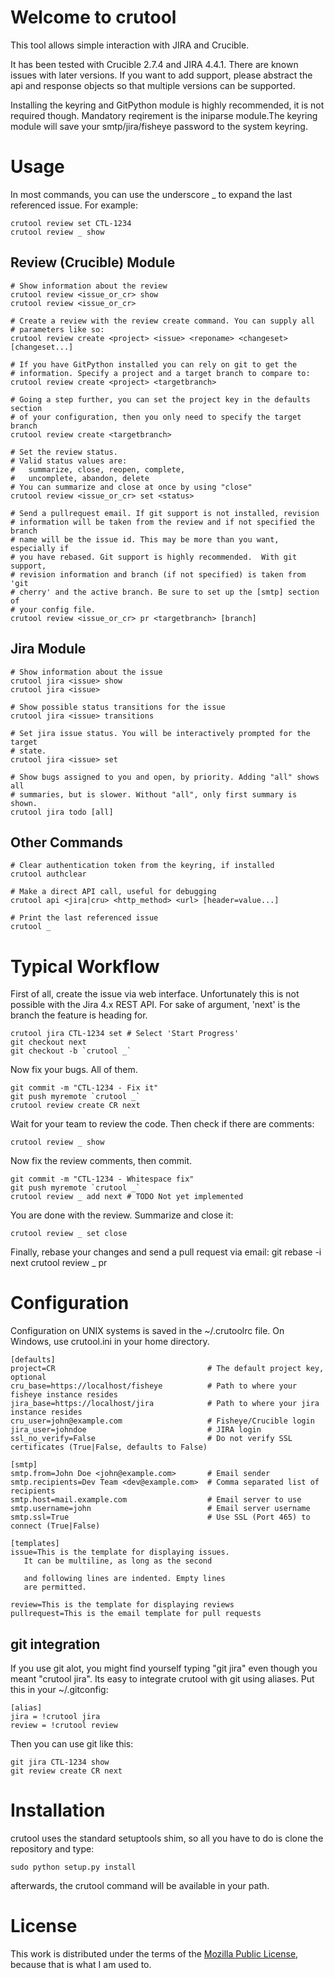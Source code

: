 Welcome to crutool
==================
This tool allows simple interaction with JIRA and Crucible.

It has been tested with Crucible 2.7.4 and JIRA 4.4.1. There are known issues
with later versions. If you want to add support, please abstract the api and
response objects so that multiple versions can be supported.

Installing the keyring and GitPython module is highly recommended, it is not
required though. Mandatory reqirement is the iniparse module.The keyring module
will save your smtp/jira/fisheye password to the system keyring.

Usage
=====

In most commands, you can use the underscore _ to expand the last referenced
issue. For example:

    crutool review set CTL-1234
    crutool review _ show

Review (Crucible) Module
------------------------
    # Show information about the review
    crutool review <issue_or_cr> show
    crutool review <issue_or_cr>

    # Create a review with the review create command. You can supply all
    # parameters like so:
    crutool review create <project> <issue> <reponame> <changeset> [changeset...]
    
    # If you have GitPython installed you can rely on git to get the
    # information. Specify a project and a target branch to compare to:
    crutool review create <project> <targetbranch>

    # Going a step further, you can set the project key in the defaults section
    # of your configuration, then you only need to specify the target branch
    crutool review create <targetbranch>

    # Set the review status.
    # Valid status values are:
    #   summarize, close, reopen, complete,
    #   uncomplete, abandon, delete
    # You can summarize and close at once by using "close"
    crutool review <issue_or_cr> set <status>

    # Send a pullrequest email. If git support is not installed, revision
    # information will be taken from the review and if not specified the branch
    # name will be the issue id. This may be more than you want, especially if
    # you have rebased. Git support is highly recommended.  With git support,
    # revision information and branch (if not specified) is taken from 'git
    # cherry' and the active branch. Be sure to set up the [smtp] section of
    # your config file.
    crutool review <issue_or_cr> pr <targetbranch> [branch]

Jira Module
-----------
    # Show information about the issue
    crutool jira <issue> show
    crutool jira <issue>

    # Show possible status transitions for the issue
    crutool jira <issue> transitions

    # Set jira issue status. You will be interactively prompted for the target
    # state.
    crutool jira <issue> set

    # Show bugs assigned to you and open, by priority. Adding "all" shows all
    # summaries, but is slower. Without "all", only first summary is shown.
    crutool jira todo [all]

Other Commands
--------------

    # Clear authentication token from the keyring, if installed
    crutool authclear

    # Make a direct API call, useful for debugging
    crutool api <jira|cru> <http_method> <url> [header=value...]

    # Print the last referenced issue
    crutool _

Typical Workflow
================

First of all, create the issue via web interface. Unfortunately this is not
possible with the Jira 4.x REST API. For sake of argument, 'next' is the branch
the feature is heading for.

    crutool jira CTL-1234 set # Select 'Start Progress'
    git checkout next
    git checkout -b `crutool _`

Now fix your bugs. All of them.

    git commit -m "CTL-1234 - Fix it"
    git push myremote `crutool _`
    crutool review create CR next

Wait for your team to review the code. Then check if there are comments:

    crutool review _ show

Now fix the review comments, then commit.

    git commit -m "CTL-1234 - Whitespace fix"
    git push myremote `crutool _`
    crutool review _ add next # TODO Not yet implemented

You are done with the review. Summarize and close it:

    crutool review _ set close

Finally, rebase your changes and send a pull request via email:
    git rebase -i next
    crutool review  _ pr

Configuration
=============

Configuration on UNIX systems is saved in the ~/.crutoolrc file. On Windows,
use crutool.ini in your home directory.

    [defaults]
    project=CR                                  # The default project key, optional
    cru_base=https://localhost/fisheye          # Path to where your fisheye instance resides
    jira_base=https://localhost/jira            # Path to where your jira instance resides
    cru_user=john@example.com                   # Fisheye/Crucible login
    jira_user=johndoe                           # JIRA login
    ssl_no_verify=False                         # Do not verify SSL certificates (True|False, defaults to False)

    [smtp]
    smtp.from=John Doe <john@example.com>       # Email sender
    smtp.recipients=Dev Team <dev@example.com>  # Comma separated list of recipients
    smtp.host=mail.example.com                  # Email server to use
    smtp.username=john                          # Email server username
    smtp.ssl=True                               # Use SSL (Port 465) to connect (True|False)

    [templates]
    issue=This is the template for displaying issues.
       It can be multiline, as long as the second

       and following lines are indented. Empty lines
       are permitted.

    review=This is the template for displaying reviews
    pullrequest=This is the email template for pull requests


git integration
---------------

If you use git alot, you might find yourself typing "git jira" even though you meant "crutool jira". Its easy to integrate crutool with git using aliases. Put this in your ~/.gitconfig:

    [alias]
    jira = !crutool jira
    review = !crutool review

Then you can use git like this:

    git jira CTL-1234 show
    git review create CR next

Installation
============

crutool uses the standard setuptools shim, so all you have to do is clone the repository and type:
    
    sudo python setup.py install

afterwards, the crutool command will be available in your path.

License
=======

This work is distributed under the terms of the [Mozilla Public
License](http://www.mozilla.org/MPL/2.0/), because that is what I am used to.
